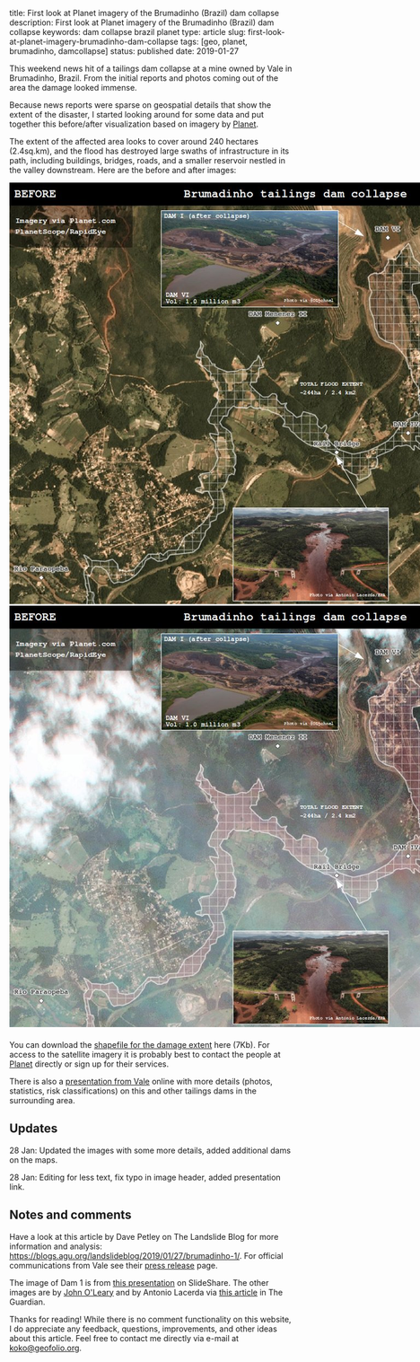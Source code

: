 title: First look at Planet imagery of the Brumadinho (Brazil) dam collapse
description: First look at Planet imagery of the Brumadinho (Brazil) dam collapse
keywords: dam collapse brazil planet
type: article
slug: first-look-at-planet-imagery-brumadinho-dam-collapse
tags: [geo, planet, brumadinho, damcollapse]
status: published
date: 2019-01-27


This weekend news hit of a tailings dam collapse at a mine owned by Vale in Brumadinho, Brazil. From the initial reports and photos coming out of the area the damage looked immense. 

Because news reports were sparse on geospatial details that show the extent of the disaster, I started looking around for some data and put together this before/after visualization based on imagery by <a href="https://planet.com">Planet</a>.

The extent of the affected area looks to cover around 240 hectares (2.4sq.km), and the flood has destroyed large swaths of infrastructure in its path, including buildings, bridges, roads, and a smaller reservoir nestled in the valley downstream. Here are the before and after images:

</arcile>
</div>

<div style="width:1054px;margin:auto;margin-bottom:20px;">
<div class="juxtapose">
<img src="before_v1.jpg">
<img src="after_v1.jpg">
</div>
</div>

<div class="content">
<article>

<p>You can download the <a href="brumadinho_damage_extent.zip">shapefile for the damage extent</a> here (7Kb). For access to the satellite imagery it is probably best to contact the people at <a href="https://planet.com">Planet</a> directly or sign up for their services.</p>

<p>There is also a <a href="https://www.slideshare.net/comcbhvelhas/barragens-de-mineracaovale">presentation from Vale</a> online with more details (photos, statistics, risk classifications) on this and other tailings dams in the surrounding area.</p>

<script src="https://cdn.knightlab.com/libs/juxtapose/latest/js/juxtapose.min.js"></script>
<link rel="stylesheet" href="https://cdn.knightlab.com/libs/juxtapose/latest/css/juxtapose.css">

<div class="notes-and-comments">
<h2 class='notes-and-comments'>Updates</h2>
<p class="notes-and-comments">
    28 Jan: Updated the images with some more details, added additional dams on the maps.
</p>
<p class="notes-and-comments">
    28 Jan: Editing for less text, fix typo in image header, added presentation link.
</p>
<h2 class='notes-and-comments'>Notes and comments</h2>

<p class="notes-and-comments">
Have a look at this article by Dave Petley on The Landslide Blog for more information and analysis: <a href="https://blogs.agu.org/landslideblog/2019/01/27/brumadinho-1/">https://blogs.agu.org/landslideblog/2019/01/27/brumadinho-1/</a>. For official communications from Vale see their <a href="http://www.vale.com/EN/aboutvale/reports/atualizacoes_brumadinho_home/Pages/default.aspx">press release</a> page.
</p>

<p class="notes-and-comments">
The image of Dam 1 is from <a href="https://www.slideshare.net/comcbhvelhas/barragens-de-mineracaovale">this presentation</a> on SlideShare. The other images are by <a href="https://twitter.com/OLjohnel">John O'Leary</a> and by Antonio Lacerda via <a href="https://www.theguardian.com/world/2019/jan/26/hundreds-feared-dead-brazil-dam-collapse-releases-mud-tide">this article</a> in The Guardian.
</p>

<p class="notes-and-comments">
Thanks for reading! While there is no comment functionality on this website, I do appreciate any feedback, questions, improvements, and other ideas about this article. Feel free to contact me directly via e-mail at <a href="mailto:koko@geofolio.org">koko@geofolio.org</a>.
</p>

</div>
